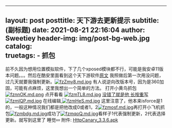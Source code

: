 ---
layout:    post
 posttitle: 天下游去更新提示
 subtitle:   (副标题)
 date:       2021-08-21 22:16:04
 author:     Sweetiey
 header-img: img/post-bg-web.jpg
 catalog:   
 truetags:    - 抓包
 ---
前不久因为想用位置模拟软件，下了几个xposed模块都不行，可能是我安卓11版本问题。。。然后在酷安里面看到这个天下游软件[原文](https://www.coolapk.com/feed/28675627?shareKey=MjgzYWM5YjFiNWI0NjEyMTA5MGQ~&shareUid=12003162&shareFrom=com.coolapk.market_11.2.5)
我照做后第一次用没问题，过几天就要我强制更新。[![fzZmy8.md.jpg](https://z3.ax1x.com/2021/08/21/fzZmy8.md.jpg)](https://imgtu.com/i/fzZmy8)
有人说逆向改版本号，因为是360加固，可能有点麻烦，这里我想出一个简单的方法。
打开小黄鸟抓包
[![fznnOK.md.png](https://z3.ax1x.com/2021/08/21/fznnOK.md.png)](https://imgtu.com/i/fznnOK)
点开看看
[![fzmTL8.md.jpg](https://z3.ax1x.com/2021/08/21/fzmTL8.md.jpg)](https://imgtu.com/i/fzmTL8)
[
没错了就是他
长按重写![fzmIQP.md.jpg](https://z3.ax1x.com/2021/08/21/fzmIQP.md.jpg)](https://imgtu.com/i/fzmIQP)
在线编辑[
![fzmHeS.md.jpg](https://z3.ax1x.com/2021/08/21/fzmHeS.md.jpg)](https://imgtu.com/i/fzmHeS)
这里注意了，他本来isforce是1的，一般这种情况我们都是把他改成0或者1，2[![fzmosf.md.jpg](https://z3.ax1x.com/2021/08/21/fzmosf.md.jpg)](https://imgtu.com/i/fzmosf)再打开小飞机抓包[![fzmbdg.md.jpg](https://z3.ax1x.com/2021/08/21/fzmbdg.md.jpg)](https://imgtu.com/i/fzmbdg)成功了[![fzmqoQ.md.jpg](https://z3.ax1x.com/2021/08/21/fzmqoQ.md.jpg)](https://imgtu.com/i/fzmqoQ)看样子1代表强制更新，2代表选择更新。就写到这里了 睡觉💤
附件:
[HttpCanary_3.3.6.apk](https://tz6.lanzoui.com/iYdqDsytb4b)


